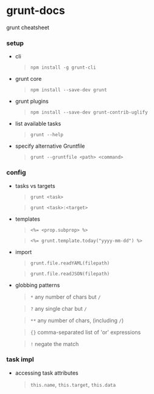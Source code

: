 # grunt-docs
grunt cheatsheet

### setup

* cli
  > `npm install -g grunt-cli`

* grunt core
  > `npm install --save-dev grunt`

* grunt plugins
  > `npm install --save-dev grunt-contrib-uglify`

* list available tasks
  > `grunt --help`

* specify alternative Gruntfile
  > `grunt --gruntfile <path> <command>`

### config

* tasks vs targets
  > `grunt <task>`

  > `grunt <task>:<target>`

* templates
  > `<%= <prop.subprop> %>`

  > `<%= grunt.template.today("yyyy-mm-dd") %>`

* import
  > `grunt.file.readYAML(filepath)`

  > `grunt.file.readJSON(filepath)`

* globbing patterns  
  > `*` any number of chars but `/`

  > `?` any single char but `/`

  > `**` any number of chars, (including `/`)

  > `{}` comma-separated list of 'or' expressions

  > `!` negate the match

### task impl

* accessing task attributes
  > `this.name`, `this.target`, `this.data`
